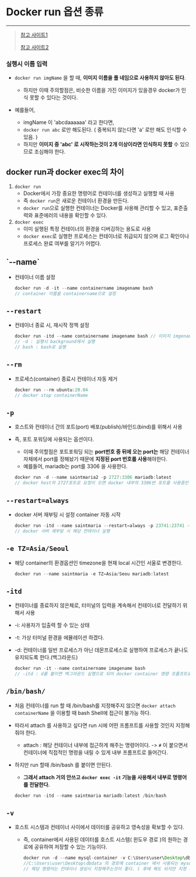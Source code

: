 # Docker run 옵션 종류

---

>[참고 사이트1](https://wooono.tistory.com/348)
>
>[참고 사이트2](https://www.daleseo.com/docker-run/#-v-%EC%98%B5%EC%85%98)

### 실행시 이름 입력 

- `docker run imgName` 을 할 때, **이미지 이름을 풀 네임으로 사용하지 않아도 된다**. 
  - 하지만 이때 주의할점은, 비슷한 이름을 가진 이미지가 있을경우 docker가 인식 못할 수 있다는 것이다. 

- 예를들어, 
  - imgName 이 'abcdaaaaaa' 라고 한다면, 
  - `docker run abc` 로만 해도된다. ( 중복되지 않는다면 'a' 로만 해도 인식할 수 있음. )
  - 하지만 **이미지 중 'abc' 로 시작하는것이 2개 이상이라면 인식하지 못할** 수 있으므로 조심해야 한다. 

## docker run과 docker exec의 차이

1. `docker run`
   -  Docker에서 가장 중요한 명령어로 컨테이너를 생성하고 실행할 때 사용
   -  즉 `docker run`은 새로운 컨테이너 환경을 만든다. 
   -  `docker run`으로 실행한 컨테이너는 Docker를 사용해 관리할 수 있고, 표준출력와 표준에러의 내용을 확인할 수 있다.
2. `docker exec`
   - 이미 실행된 특정 컨테이너의 환경을 디버깅하는 용도로 사용
   - `docker exec`로 실행한 프로세스는 컨테이너로 취급되지 않으며 로그 확인이나 프로세스 완료 여부를 알기가 어렵다. 

## \`--name`

- 컨테이너 이름 설정

  ```java
  docker run -d -it --name containername imagename bash
  // container 이름을 containername으로 설정 
  ```

## `--restart`

- 컨테이너 종료 시, 재시작 정책 설정

  ```java
  docker run -itd --name containername imagename bash // 이미지 imgename을 실행시켜 컨테이너 생성 후 이름을 containername으로 설정
  // -d : 실행시 background에서 실행 
  // bash : bash로 실행 
  ```

## `--rm`

- 프로세스(container) 종료시 컨테이너 자동 제거

  ```java
  docker run --rm ubuntu:20.04
  // docker stop containerName
  ```

## `-p`

- 호스트와 컨테이너 간의 포트(port) 배포(publish)/바인드(bind)를 위해서 사용

- 즉, 포트 포워딩에 사용되는 옵션이다. 

  - 이때 주의할점은 포트포워딩 되는 **port번호 중 뒤에 오는 port는** 해당 컨테이너 자체에서 port를 정해놨기 때문에 **지정된 port 번호를 사용**해야한다. 
  - 예를들어, mariadb는 port를 3306 을 사용한다. 

  ```java
  docker run -d --name saintmaria2 -p 2727:3306 mariadb:latest
  // docker host의 2727포트로 요청이 오면 docker 내부의 3306번 포트를 사용중인 container와 연결해준다.
  ```

## `--restart=always`

- docker 서버 재부팅 시 설정 container 자동 시작 

  ```java
  docker run -itd --name saintmaria --restart=always -p 23741:23741 --env MARIADB_ROOT_PASSWORD=changeme -e TZ=Asia/Seoul mariadb:latest
  // docker 서버 재부팅 시 해당 컨테이너 실행 
  ```

## `-e TZ=Asia/Seoul`

- 해당 container의 환경옵션인 timezone을 현재 local 시간인 서울로 변경한다. 

  ```java
  docker run --name saintmaria -e TZ=Asia/Seou mariadb:latest
  ```

## `-itd`

- 컨테이너를 종료하지 않은체로, 터미널의 입력을 계속해서 컨테이너로 전달하기 위해서 사용

- -i: 사용자가 입출력 할 수 있는 상태

- -t: 가상 터미널 환경을 에뮬레이션 하겠다.

- -d: 컨테이너를 일반 프로세스가 아닌 데몬프로세스로 실행하여 프로세스가 끝나도 유지되도록 한다.(백그라운드)

  ```java
  docker run -it --name containername imagename bash
  // -itd : d를 붙이면 백그라운드 실행으로 되어 docker container 명령 프롬프트로 넘어가지 않는다. 
  ```

## `/bin/bash/`

- 처음 컨테이너를 run 할 때 /bin/bash를 지정해주지 않으면 `docker attach containerName` 을 이용할 때 bash Shell에 접근이 불가능 하다. 

- 따라서 attach 를 사용하고 싶다면 run 시에 어떤 프롬프트를 사용할 것인지 지정해줘야 한다. 

  - attach : 해당 컨테이너 내부에 접근하게 해주는 명령어이다.  -> `#` 이 붙으면서 컨테이너에 직접적인 명령을 내릴 수 있게 내부 프롬프트로 들어간다. 

- 하지만 run 할때 /bin/bash 를 붙이면 안된다. 

  - **그래서 attach 거의 안쓰고 `docker exec -it` 기능을 사용해서 내부로 명령어를 전달한다.** 

  ```java
  docker run -itd --name saintmaria mariadb:latest /bin/bash
  ```

## `-v`

- 호스트 시스템과 컨테이너 사이에서 데이터를 공유하고 영속성을 확보할 수 있다. 

  - 즉, container에서 사용된 데이터를 호스트 시스템( 윈도우 경로 )의 원하는 경로에 공유하여 저장할 수 있는 기능이다. 

    ```java
    docker run -d --name mysql-container -v C:\Users\user\Desktop\dbdata:/var/lib/mysql mysql:latest
    //C:\Users\user\Desktop\dbdata 의 경로에 container 에서 사용되는 mysql 관련 DB 데이터가 똑같이 저장된다. 
    // 해당 명령어는 컨테이너 생성시 지정해주는것이 좋다. ( 후에 해도 되지만 지정 후 데이터부터 저장됨 )
    ```

